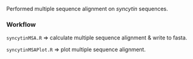 Performed multiple sequence alignment on _syncytin_ sequences.

### Workflow

`syncytinMSA.R` => calculate multiple sequence alignment & write to fasta.

`syncytinMSAPlot.R` => plot multiple sequence alignment.
